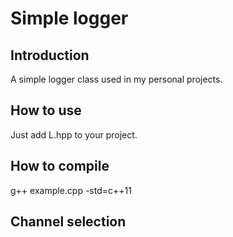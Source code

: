 # Simple logger

## Introduction
A simple logger class used in my personal projects. 

## How to use
Just add L.hpp to your project.

## How to compile

g++ example.cpp -std=c++11

## Channel selection


